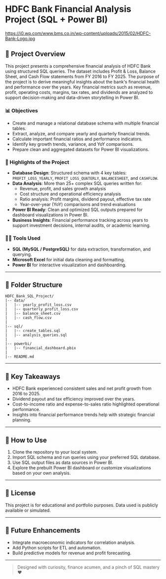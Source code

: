 # HDFC Bank Financial Analysis Project (SQL + Power BI)

https://i0.wp.com/www.bms.co.in/wp-content/uploads/2015/02/HDFC-Bank-Logo.jpg

## 📄 Project Overview
This project presents a comprehensive financial analysis of HDFC Bank using structured SQL queries. The dataset includes Profit & Loss, Balance Sheet, and Cash Flow statements from FY 2016 to FY 2025. The purpose of the project is to derive meaningful insights about the bank's financial health and performance over the years. Key financial metrics such as revenue, profit, operating costs, margins, tax rates, and dividends are analyzed to support decision-making and data-driven storytelling in Power BI.

### 📊 Objectives
- Create and manage a relational database schema with multiple financial tables.
- Extract, analyze, and compare yearly and quarterly financial trends.
- Calculate important financial ratios and performance indicators.
- Identify key growth trends, variance, and YoY comparisons.
- Prepare clean and aggregated datasets for Power BI visualizations.

### 🔹 Highlights of the Project
- **Database Design**: Structured schema with 4 key tables: `PROFIT_LOSS_YEARLY`, `PROFIT_LOSS_QUATERLY`, `BALANCESHEET`, and `CASHFLOW`.
- **Data Analysis**: More than 25+ complex SQL queries written for:
  - Revenue, profit, and sales growth analysis
  - Cost structure and operational efficiency analysis
  - Ratio analysis: Profit margins, dividend payout, effective tax rate
  - Year-over-year (YoY) comparisons and trend evaluations
- **Power BI Ready**: Clean and optimized SQL outputs prepared for dashboard visualizations in Power BI.
- **Business Insights**: Financial performance tracking across years to support investment decisions, internal audits, or academic learning.

### 👨‍💼 Tools Used
- **SQL (MySQL / PostgreSQL)** for data extraction, transformation, and querying.
- **Microsoft Excel** for initial data cleaning and formatting.
- **Power BI** for interactive visualization and dashboarding.

---

## 📁 Folder Structure
```
HDFC_Bank_SQL_Project/
|-- data/
|   |-- yearly_profit_loss.csv
|   |-- quarterly_profit_loss.csv
|   |-- balance_sheet.csv
|   |-- cash_flow.csv
|
|-- sql/
|   |-- create_tables.sql
|   |-- analysis_queries.sql
|
|-- powerbi/
|   |-- financial_dashboard.pbix
|
|-- README.md
```

---

## 🌟 Key Takeaways
- HDFC Bank experienced consistent sales and net profit growth from 2016 to 2025.
- Dividend payout and tax efficiency improved over the years.
- Cost-to-income ratio and expense-to-sales ratio highlighted operational performance.
- Insights into financial performance trends help with strategic financial planning.

---

## 🎯 How to Use
1. Clone the repository to your local system.
2. Import SQL schema and run queries using your preferred SQL database.
3. Use SQL output files as data sources in Power BI.
4. Explore the prebuilt Power BI dashboard or customize visualizations based on your own analysis.

---

## 📝 License
This project is for educational and portfolio purposes. Data used is publicly available or simulated.

---

## 🚀 Future Enhancements
- Integrate macroeconomic indicators for correlation analysis.
- Add Python scripts for ETL and automation.
- Build predictive models for revenue and profit forecasting.

---

> Designed with curiosity, finance acumen, and a pinch of SQL mastery ❤️

